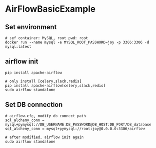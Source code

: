 # AirFlowBasicExample

## Set environment
```
# sef container: MySQL, root pwd: root
docker run --name mysql -e MYSQL_ROOT_PASSWORD=joy -p 3306:3306 -d mysql:latest
```

## airflow init
```
pip install apache-airflow

# only install [celery,slack,redis]
pip install apache-airflow[celery,slack,redis]
sudo airflow standalone
```

## Set DB connection
```
# airflow.cfg, modify db connect path
sql_alchemy_conn = mysql+pymysql://DB_USERNAME:DB_PASSWORD@DB_HOST:DB_PORT/DB_database
sql_alchemy_conn = mysql+pymysql://root:joy@0.0.0.0:3306/airflow

# after modified, airflow init again
sudo airflow standalone
```